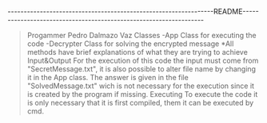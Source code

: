 ----------------------------------------------------------------README------------------------------------------------------------------
>Progammer
  Pedro Dalmazo Vaz
>Classes
  -App
   Class for executing the code
  -Decrypter
   Class for solving the encrypted message
  *All methods have brief explanations of what they are
  trying to achieve
>Input&Output
   For the execution of this code the input  must come 
 from  "SecretMessage.txt",  it  is  also possible  to 
 alter file name  by changing  it in  the App class.
   The answer is given in the file "SolvedMessage.txt"
 wich is not necessary for the execution since it is
 created by the program if missing.
>Executing
  To execute the code it is only necessary that it is
 first compiled, them it can be executed by cmd. 
